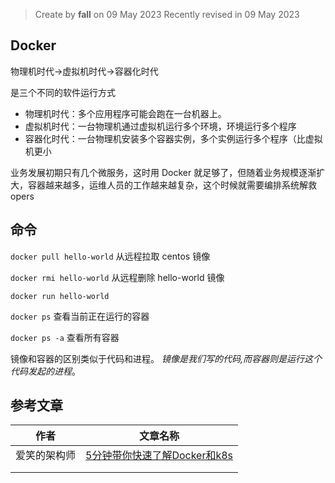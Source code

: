 > Create by **fall** on 09 May 2023
> Recently revised in 09 May 2023

## Docker

物理机时代->虚拟机时代->容器化时代

是三个不同的软件运行方式

- 物理机时代：多个应用程序可能会跑在一台机器上。
- 虚拟机时代：一台物理机通过虚拟机运行多个环境，环境运行多个程序
- 容器化时代：一台物理机安装多个容器实例，多个实例运行多个程序（比虚拟机更小

业务发展初期只有几个微服务，这时用 Docker 就足够了，但随着业务规模逐渐扩大，容器越来越多，运维人员的工作越来越复杂，这个时候就需要编排系统解救 opers

## 命令

`docker pull hello-world` 从远程拉取 centos 镜像

`docker rmi hello-world` 从远程删除 hello-world 镜像

`docker run hello-world`



`docker ps` 查看当前正在运行的容器

`docker ps -a` 查看所有容器



镜像和容器的区别类似于代码和进程。 *镜像是我们写的代码,而容器则是运行这个代码发起的进程*。 

## 参考文章

| 作者         | 文章名称                                                     |
| ------------ | ------------------------------------------------------------ |
| 爱笑的架构师 | [5分钟带你快速了解Docker和k8s](https://juejin.cn/post/6913568633813729294) |
|              |                                                              |
|              |                                                              |

